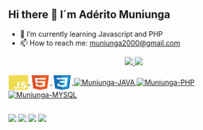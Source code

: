 ## Hi there 👋 I´m Adérito Muniunga


- 🌱 I’m currently learning Javascript and PHP
- 📫 How to reach me: muniunga2000@gmail.com

<div align="center">
  <a href="https://github.com/Muniunga">
  <img height="180em" src="https://github-readme-stats.vercel.app/api?username=Muniunga&show_icons=true&theme=dracula&include_all_commits=true&count_private=true"/>
  <img height="180em" src="https://github-readme-stats.vercel.app/api/top-langs/?username=Muniunga&layout=compact&langs_count=7&theme=dracula"/>
</div>
  
  <div style="display: inline_block"><br>
  <img align="center" alt="Muniunga-Js" height="30" width="40" src="https://raw.githubusercontent.com/devicons/devicon/master/icons/javascript/javascript-plain.svg">
  <img align="center" alt="Muniunga-HTML" height="30" width="40" src="https://raw.githubusercontent.com/devicons/devicon/master/icons/html5/html5-original.svg">
  <img align="center" alt="Muniunga-CSS" height="30" width="40" src="https://raw.githubusercontent.com/devicons/devicon/master/icons/css3/css3-original.svg">
  <img align="center" alt="Muniunga-JAVA" height="30" width="40" src="https://cdn.jsdelivr.net/gh/devicons/devicon/icons/java/java-original.svg">  
  <img align="center" alt="Muniunga-PHP" height="30" width="40" src="https://cdn.jsdelivr.net/gh/devicons/devicon/icons/php/php-plain.svg">  
  <img align="center" alt="Muniunga-MYSQL" height="30" width="40" src="https://cdn.jsdelivr.net/gh/devicons/devicon/icons/mysql/mysql-original.svg"> 
</div>
 
  ##
  <div> 
  <a href="https://www.instagram.com/muniunga/" target="_blank"><img src="https://img.shields.io/badge/-Instagram-%23E4405F?style=for-the-badge&logo=instagram&logoColor=white" target="_blank"></a>
   <a href = "mailto:muniunga2000@gmail.com"><img src="https://img.shields.io/badge/Gmail-D14836?style=for-the-badge&logo=gmail&logoColor=white" target="_blank"></a>
  <a href="https://www.linkedin.com/in/ad%C3%A9rito-muniunga-20b90520b" target="_blank"><img src="https://img.shields.io/badge/-LinkedIn-%230077B5?style=for-the-badge&logo=linkedin&logoColor=white" target="_blank"></a> 
    <a href="https://www.facebook.com/aderito.peres.3/" target="_blank"><img src="https://img.shields.io/badge/Facebook-1877F2?style=for-the-badge&logo=facebook&logoColor=white" target="_blank"></a> 
 
</div>
 
